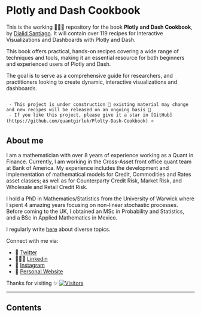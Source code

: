 # Plotly and Dash Cookbook

Tnis is the working 👷🏽‍♀️ repository for the book **Plotly and Dash Cookbook**, by [Dialid Santiago](https://www.linkedin.com/in/dialidsantiago/). It will contain over 119 recipes for Interactive Visualizations and Dashboards with Plotly and Dash.

This book offers practical, hands-on recipes covering a wide range of techniques and tools, making it an essential resource for both beginners and experienced users of Plotly and Dash.

The goal is to serve as a comprehensive guide for researchers, and practitioners looking to create dynamic, interactive visualizations and dashboards.

```{note}

 - This project is under construction 🦺 existing material may change and new recipes will be released on an ongoing basis 🌱
 - If you like this project, please give it a star in [GitHub](https://github.com/quantgirluk/Plolty-Dash-Cookbook) ⭐️ 

```

## About me

I am a mathematician with over 8 years of experience working as a Quant in Finance. Currently, I am working in the Cross-Asset front office quant team at Bank of America. My  experience includes the development and implementation of mathematical models for Credit, Commodities and Rates asset classes; as well as for Counterparty Credit Risk, Market Risk, and Wholesale and Retail Credit Risk.

I hold a PhD in Mathematics/Statistics from the University of Warwick where I spent 4 amazing years focusing on non-linear stochastic processes. Before coming to the UK, I obtained an MSc in Probability and Statistics, and a BSc in Applied Mathematics in Mexico.

I regularly write [here](https://quantgirl.blog) about diverse topics.

Connect with me via:

- 🦜 [Twitter](https://twitter.com/Quant_Girl)
- 👩🏽‍💼 [Linkedin](https://www.linkedin.com/in/dialidsantiago/)
- 📸 [Instagram](https://www.instagram.com/quant_girl/)
- 👾 [Personal Website](https://quantgirl.blog)

Thanks for visiting ✨
[![Visitors](https://api.visitorbadge.io/api/visitors?path=https%3A%2F%2Fquantgirluk.github.io%2FPlotly-Dash-Cookbook%2Fintro.html&countColor=%23ba68c8)](https://visitorbadge.io/status?path=https%3A%2F%2Fquantgirluk.github.io%2FPlotly-Dash-Cookbook-Preview%2Fintro.html)

---

## Contents

```{tableofcontents}
```
